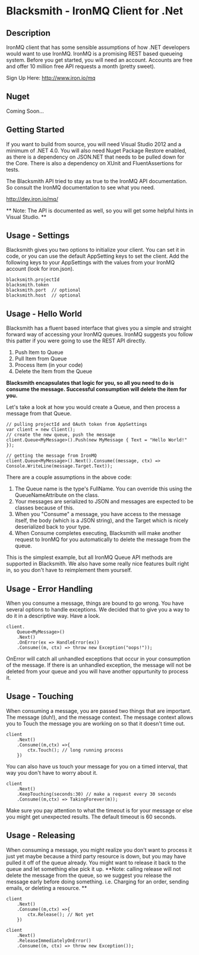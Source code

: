 Blacksmith - IronMQ Client for .Net
==========================================

Description
--------------

IronMQ client that has some sensible assumptions of how .NET developers would want to use IronMQ. IronMQ is a promising REST based queueing system. Before you get started, you will need an account. Accounts are free and offer 10 million free API requests a month (pretty sweet).

Sign Up Here: http://www.iron.io/mq


Nuget
------------

Coming Soon...


Getting Started
--------------------

If you want to build from source, you will need Visual Studio 2012 and a minimum of .NET 4.0. You will also need Nuget Package Restore enabled, as there is a dependency on JSON.NET that needs to be pulled down for the Core. There is also a dependency on XUnit and FluentAssertions for tests.

The Blacksmith API tried to stay as true to the IronMQ API documentation. So consult the IronMQ documentation to see what you need.

http://dev.iron.io/mq/

** Note: The API is documented as well, so you will get some helpful hints in Visual Studio. **


Usage - Settings
----------------------

Blacksmith gives you two options to initialize your client. You can set it in code, or you can use the default AppSetting keys to set the client. Add the following keys to your AppSettings with the values from your IronMQ account (look for iron.json).

	blacksmith.projectId 
	blacksmith.token
	blacksmith.port  // optional
	blacksmith.host  // optional


Usage - Hello World
---------------------

Blacksmith has a fluent based interface that gives you a simple and straight forward way of accessing your IronMQ queues. IronMQ suggests you follow this patter if you were going to use the REST API directly.

1. Push Item to Queue
2. Pull Item from Queue
3. Process Item (in your code)
4. Delete the Item from the Queue

**Blacksmith encapsulates that logic for you, so all you need to do is consume the message. Successful consumption will delete the item for you.**

Let's take a look at how you would create a Queue, and then process a message from that Queue.

    // pulling projectId and OAuth token from AppSettings
	var client = new Client();
	// create the new queue, push the message
	client.Queue<MyMessage>().Push(new MyMessage { Text = "Hello World!" });

	// getting the message from IronMQ
	client.Queue<MyMessage>().Next().Consume((message, ctx) => Console.WriteLine(message.Target.Text));

There are a couple assumptions in the above code:

1. The Queue name is the type's FullName. You can override this using the QueueNameAttribute on the class.
2. Your messages are serialized to JSON and messages are expected to be classes because of this.
3. When you "Consume" a message, you have access to the message itself, the body (which is a JSON string), and the Target which is nicely deserialized back to your type.
4. When Consume completes executing, Blacksmith will make another request to IronMQ for you automatically to delete the message from the queue.

This is the simplest example, but all IronMQ Queue API methods are supported in Blacksmith. We also have some really nice features built right in, so you don't have to reimplement them yourself.

Usage - Error Handling
--------------------------

When you consume a message, things are bound to go wrong. You have several options to handle exceptions. We decided that to give you a way to do it in a descriptive way. Have a look.

	client.
		Queue<MyMessage>()
		.Next()
		.OnError(ex => HandleError(ex))
		.Consume((m, ctx) => throw new Exception("oops!"));

OnError will catch all unhandled exceptions that occur in your consumption of the message. If there is an unhandled exception, the message will not be deleted from your queue and you will have another oppurtunity to process it.


Usage - Touching
--------------------------

When consuming a message, you are passed two things that are important. The message (duh!), and the message context. The message context allows you to Touch the message you are working on so that it doesn't time out.

	client
		.Next()
		.Consume((m,ctx) =>{
            ctx.Touch(); // long running process
		})

You can also have us touch your message for you on a timed interval, that way you don't have to worry about it.

	client
		.Next()
		.KeepTouching(seconds:30) // make a request every 30 seconds
		.Consume((m,ctx) => TakingForever(m));

Make sure you pay attention to what the timeout is for your message or else you might get unexpected results. The default timeout is 60 seconds.


Usage - Releasing
-------------------------------

When consuming a message, you might realize you don't want to process it just yet maybe because a third party resource is down, but you may have pulled it off of the queue already. You might want to release it back to the queue and let something else pick it up. **Note: calling release will not delete the message from the queue, so we suggest you release the message early before doing something. i.e. Charging for an order, sending emails, or deleting a resource. **

	client
		.Next()
		.Consume((m,ctx) =>{
            ctx.Release(); // Not yet
		})

	client
		.Next()
		.ReleaseImmediatelyOnError()
		.Consume((m, ctx) => throw new Exception());